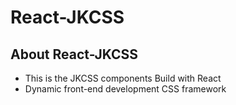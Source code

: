 # React-JKCSS

## About React-JKCSS

- This is the JKCSS components Build with React
- Dynamic front-end development CSS framework

